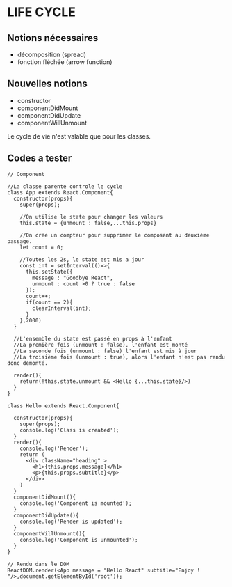 # LIFE CYCLE

## Notions nécessaires
- décomposition (spread)
- fonction fléchée (arrow function)

## Nouvelles notions
- constructor
- componentDidMount
- componentDidUpdate
- componentWillUnmount


Le cycle de vie n'est valable que pour les classes.

## Codes a tester
```
// Component

//La classe parente controle le cycle
class App extends React.Component{
  constructor(props){
    super(props);

    //On utilise le state pour changer les valeurs
    this.state = {unmount : false,...this.props}

    //On crée un compteur pour supprimer le composant au deuxième passage.
    let count = 0;

    //Toutes les 2s, le state est mis a jour
    const int = setInterval(()=>{
      this.setState({
        message : "Goodbye React",
        unmount : count >0 ? true : false
      });
      count++;
      if(count == 2){
        clearInterval(int);
      }
    },2000)
  }

  //L'ensemble du state est passé en props à l'enfant
  //La première fois (unmount : false), l'enfant est monté
  //La seconde fois (unmount : false) l'enfant est mis à jour
  //La troisième fois (unmount : true), alors l'enfant n'est pas rendu donc démonté.

  render(){
    return(!this.state.unmount && <Hello {...this.state}/>)
  }
}

class Hello extends React.Component{

  constructor(props){
    super(props);
    console.log('Class is created');
  }
  render(){
    console.log('Render');
    return (
      <div className="heading" >
        <h1>{this.props.message}</h1>
        <p>{this.props.subtitle}</p>
      </div>
    )
  }
  componentDidMount(){
    console.log('Component is mounted');
  }
  componentDidUpdate(){
    console.log('Render is updated');
  }
  componentWillUnmount(){
    console.log('Component is unmounted');
  }
}

// Rendu dans le DOM
ReactDOM.render(<App message = "Hello React" subtitle="Enjoy ! "/>,document.getElementById('root'));
```
